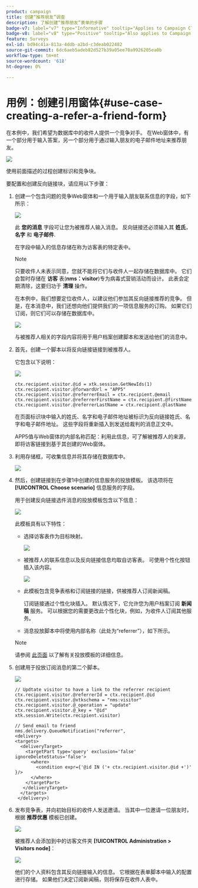 ```yaml
---
product: campaign
title: 创建“推荐朋友”调查
description: 了解创建“推荐朋友”表单的步骤
badge-v7: label="v7" type="Informative" tooltip="Applies to Campaign Classic v7"
badge-v8: label="v8" type="Positive" tooltip="Also applies to Campaign v8"
feature: Surveys
exl-id: bd94c41a-813a-4ddb-a2bd-c3deab022482
source-git-commit: 6dc6aeb5adeb82d527b39a05ee70a9926205ea0b
workflow-type: tm+mt
source-wordcount: '618'
ht-degree: 0%

---
```


# 用例：创建引用窗体{#use-case-creating-a-refer-a-friend-form}



在本例中，我们希望为数据库中的收件人提供一个竞争对手。 在Web窗体中，有一个部分用于输入答案，另一个部分用于通过输入朋友的电子邮件地址来推荐朋友。

![](assets/s_ncs_admin_survey_viral_sample_0.png)

使用前面描述的过程创建标识和竞争块。

要配置和创建反向链接块，请应用以下步骤：

1. 创建一个包含问题的竞争Web窗体和一个用于输入朋友联系信息的字段，如下所示：

   ![](assets/s_ncs_admin_survey_viral_sample_2.png)

   此 **您的消息** 字段可让您为被推荐人输入消息。 反向链接还必须输入其 **姓氏**， **名字** 和 **电子邮件**.

   在字段中输入的信息存储在称为访客表的特定表中。

   >[!NOTE]
   >
   >只要收件人未表示同意，您就不能将它们与收件人一起存储在数据库中。 它们会暂时存储在 **访客** 表(**nms：visitor**)专为病毒式营销活动而设计。 此表会定期清除，这要归功于 **清理** 操作。
   >
   >在本例中，我们想要定位收件人，以建议他们参加其反向链接推荐的竞争。 但是，在本消息中，我们还想向他们提供我们的一项信息服务的订购。 如果它们订阅，则它们可以存储在数据库中。

   ![](assets/s_ncs_admin_survey_viral_sample_5.png)

   与被推荐人相关的字段内容将用于用户档案创建脚本和发送给他们的消息中。

1. 首先，创建一个脚本以将反向链接链接到被推荐人。

   它包含以下说明：

   ![](assets/s_ncs_admin_survey_viral_sample_4.png)

   ```
   ctx.recipient.visitor.@id = xtk.session.GetNewIds(1)
   ctx.recipient.visitor.@forwardUrl = "APP5"
   ctx.recipient.visitor.@referrerEmail = ctx.recipient.@email
   ctx.recipient.visitor.@referrerFirstName = ctx.recipient.@firstName
   ctx.recipient.visitor.@referrerLastName = ctx.recipient.@lastName
   ```

   在页面标识块中输入的姓氏、名字和电子邮件地址被标识为反向链接姓氏、名字和电子邮件地址。 这些字段将重新插入到发送给裁判的消息正文中。

   APP5值与Web窗体的内部名称匹配：利用此信息，可了解被推荐人的来源，即将访客链接到基于其创建的Web窗体。

1. 利用存储框，可收集信息并将其存储在数据库中。

   ![](assets/s_ncs_admin_survey_viral_sample_4b.png)

1. 然后，创建链接到在步骤1中创建的信息服务的投放模板。 该选项将在 **[!UICONTROL Choose scenario]** 信息服务的字段。

   用于创建反向链接选件消息的投放模板包含以下信息：

   ![](assets/s_ncs_admin_survey_viral_sample_7.png)

   此模板具有以下特性：

   * 选择访客表作为目标映射。

      ![](assets/s_ncs_admin_survey_viral_sample_7b.png)

   * 被推荐人的联系信息以及反向链接信息均取自访客表。 可使用个性化按钮插入该内容。

      ![](assets/s_ncs_admin_survey_viral_sample_7a.png)

   * 此模板包含竞争表格和订阅链接的链接，供被推荐人订阅新闻稿。

      订阅链接通过个性化块插入。 默认情况下，它允许您为用户档案订阅 **新闻稿** 服务。 可以根据您的需要更改此个性化块，例如，为收件人订阅其他服务。

   * 消息投放脚本中将使用内部名称（此处为“referrer”），如下所示。
   >[!NOTE]
   >
   >请参阅 [此页面](../../delivery/using/about-templates.md) 以了解有关投放模板的详细信息。

1. 创建用于投放订阅消息的第二个脚本。

   ![](assets/s_ncs_admin_survey_viral_sample_7c.png)

   ```
   // Updtate visitor to have a link to the referrer recipient
   ctx.recipient.visitor.@referrerId = ctx.recipient.@id
   ctx.recipient.visitor.@xtkschema = "nms:visitor"
   ctx.recipient.visitor.@_operation = "update" 
   ctx.recipient.visitor.@_key = "@id" 
   xtk.session.Write(ctx.recipient.visitor)
   
   // Send email to friend
   nms.delivery.QueueNotification("referrer",
   <delivery>
   <targets>
     <deliveryTarget>
       <targetPart type='query' exclusion='false' ignoreDeleteStatus='false'>
         <where>
           <condition expr={'@id IN ('+ ctx.recipient.visitor.@id +')' }/>
         </where>
       </targetPart>
      </deliveryTarget>
     </targets>
    </delivery>)
   ```

1. 发布竞争表，并向初始目标的收件人发送邀请。 当其中一位邀请一位朋友时，根据 **推荐优惠** 模板已创建。

   ![](assets/s_ncs_admin_survey_viral_sample_8.png)

   被推荐人会添加到中的访客文件夹 **[!UICONTROL Administration > Visitors node]**：

   ![](assets/s_ncs_admin_survey_viral_sample_9.png)

   他们的个人资料包含其反向链接输入的信息。 它根据在表单脚本中输入的配置进行存储。 如果他们决定订阅新闻稿，则将保存在收件人表中。
